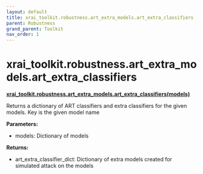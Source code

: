 ```yaml
---
layout: default
title: xrai_toolkit.robustness.art_extra_models.art_extra_classifiers
parent: Robustness
grand_parent: Toolkit
nav_order: 1
---
```


# xrai_toolkit.robustness.art_extra_models.art_extra_classifiers
**[xrai_toolkit.robustness.art_extra_models.art_extra_classifiers(models)](https://github.com/gaberamolete/xrai_toolkit/blob/main/robustness/art_extra_models.py)**

    
Returns a dictionary of ART classifiers and extra classifiers for the given models. Key is the given model name


**Parameters:**
- models: Dictionary of models

**Returns:**
- art_extra_classifier_dict: Dictionary of extra models created for simulated attack on the models